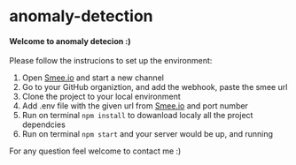 # anomaly-detection
#### Welcome to anomaly detecion :) <br>
  Please follow the instrucions to set up the environment:

1) Open [Smee.io](https://smee.io) and start a new channel
2) Go to your GitHub organiztion, and add the webhook, paste the smee url
3) Clone the project to your local environment
4) Add .env file with the given url from [Smee.io](https://smee.io) and port number
5) Run on terminal ```npm install``` to dowanload localy all the project dependcies
6) Run on terminal ```npm start``` and your server would be up, and running 

For any question feel welcome to contact me :)
   



